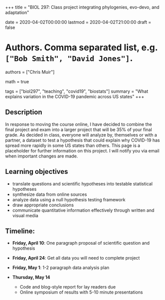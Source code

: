 +++
title = "BIOL 297: Class project integrating phylogenies, evo-devo, and adaptation"

date = 2020-04-02T00:00:00
lastmod = 2020-04-02T21:00:00
draft = false

# Authors. Comma separated list, e.g. `["Bob Smith", "David Jones"]`.
authors = ["Chris Muir"]

math = true

tags = ["biol297", "teaching", "covid19", "biostats"]
summary = "What explains variation in the COVID-19 pandemic across US states"
+++

## Description

In response to moving the course online, I have decided to combine the final project and exam into a larger project that will be 35% of your final grade. As decided in class, everyone will analyze by, themselves or with a partner, a dataset to test a hypothesis that could explain why COVID-19 has spread more rapidly in some US states than others. This page is a placeholder for further information on this project. I will notify you via email when important changes are made.

## Learning objectives

* translate questions and scientific hypotheses into testable statistical hypotheses
* synthesize data from online sources
* analyze data using a null hypothesis testing framework
* draw appropriate conclusions
* communicate quantitative information effectively through written and visual media

## Timeline:

* **Friday, April 10**: One paragraph proposal of scientific question and hypothesis

* **Friday, April 24**: Get all data you will need to complete project

* **Friday, May 1**: 1-2 paragraph data analysis plan

* **Thursday, May 14**

  - Code and blog-style report for lay readers due
  - Online symposium of results with 5-10 minute presentations
  